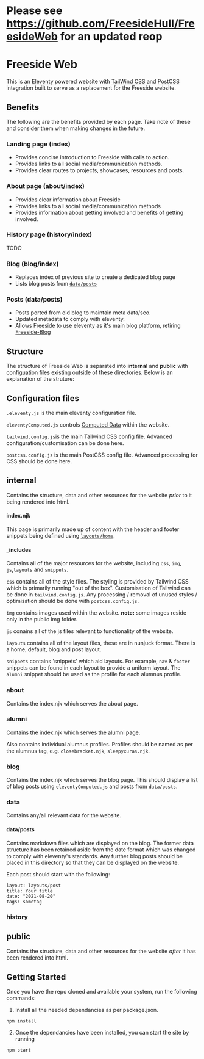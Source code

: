 # Please see https://github.com/FreesideHull/FreesideWeb for an updated reop

# Freeside Web

This is an [Eleventy](https://11ty.dev/) powered website with [TailWind CSS](https://tailwindcss.com/) and [PostCSS](https://postcss.org/) integration built to serve as a replacement for the Freeside website.

## Benefits
The following are the benefits provided by each page. Take note of these and consider them when making changes in the future.

### Landing page (index)
- Provides concise introduction to Freeside with calls to action.
- Provides links to all social media/communication methods.
- Provides clear routes to projects, showcases, resources and posts.

### About page (about/index)
- Provides clear information about Freeside
- Provides links to all social media/communication methods
- Provides information about getting involved and benefits of getting involved.

### History page (history/index)
TODO

### Blog (blog/index)
- Replaces index of previous site to create a dedicated blog page
- Lists blog posts from [```data/posts```](internal/_includes/data/posts)

### Posts (data/posts)
- Posts ported from old blog to maintain meta data/seo.
- Updated metadata to comply with eleventy.
- Allows Freeside to use eleventy as it's main blog platform, retiring [Freeside-Blog](https://github.com/FreesideHull/Freeside-Blog)

## Structure

The structure of Freeside Web is separated into **internal** and **public** with configuation files existing outside of these directories. Below is an explanation of the struture:

## Configuration files

```.eleventy.js``` is the main eleventy configuration file.

```eleventyComputed.js``` controls [Computed Data](https://www.11ty.dev/docs/data-computed/) within the website.

```tailwind.config.js```is the main Tailwind CSS config file. Advanced configuration/customisation can be done here.

```postcss.config.js``` is the main PostCSS config file. Advanced processing for CSS should be done here.

## internal 
Contains the structure, data and other resources for the website *prior* to it being rendered into html.

#### index.njk
This page is primarily made up of content with the header and footer snippets being defined using [```layouts/home```](internal/_includes/layouts/home.njk). 

#### _includes
Contains all of the major resources for the website, including ```css```, ```img```, ```js```,```layouts``` and ```snippets```.

```css``` contains all of the style files. The styling is provided by Tailwind CSS which is primarily running "out of the box". Customisation of Tailwind can be done in ```tailwind.config.js```. Any processing / removal of unused styles / optimisation should be done with ```postcss.config.js```.

```img``` contains images used within the website. **note:** some images reside only in the public img folder.

```js``` conains all of the js files relevant to functionality of the website.

```layouts``` contains all of the layout files, these are in nunjuck format. There is a home, default, blog and post layout.

```snippets``` contains 'snippets' which aid layouts. For example, ```nav``` & ```footer``` snippets can be found in each layout to provide a uniform layout.  The ```alumni``` snippet should be used as the profile for each alumnus profile.

### about

Contains the index.njk which serves the about page. 


### alumni 

Contains the index.njk which serves the alumni page. 

Also contains individual alumnus profiles. Profiles should be named as per the alumnus tag, e.g. ```closebracket.njk```, ```sleepyxuras.njk```.

### blog

Contains the index.njk which serves the blog page. This should display a list of blog posts using ```eleventyComputed.js``` and posts from ```data/posts```.

### data 

Contains any/all relevant data for the website.

#### data/posts

Contains markdown files which are displayed on the blog. The former data structure has been retained aside from the date format which was changed to comply with eleventy's standards. Any further blog posts should be placed in this directory so that they can be displayed on the website.

Each post should start with the following:

```
layout: layouts/post
title: Your title
date: "2021-08-20"
tags: sometag
```

### history

## public 
Contains the structure, data and other resources for the website *after* it has been rendered into html.

## Getting Started 
Once you have the repo cloned and available your system, run the following commands:

1. Install all the needed dependancies as per package.json.
```
npm install
```

2. Once the dependancies have been installed, you can start the site by running
```
npm start
```
